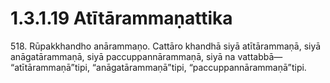 

# 1.3.1.19 Atītārammaṇattika





518\. Rūpakkhandho anārammaṇo. Cattāro khandhā siyā atītārammaṇā, siyā anāgatārammaṇā, siyā paccuppannārammaṇā, siyā na vattabbā—  “atītārammaṇā”tipi, “anāgatārammaṇā”tipi, “paccuppannārammaṇā”tipi.



